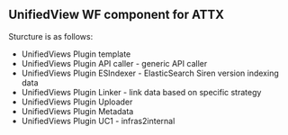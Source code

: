 ## UnifiedView WF component for ATTX

Sturcture is as follows:
* UnifiedViews Plugin template
* UnifiedViews Plugin API caller - generic API caller
* UnifiedViews Plugin ESIndexer - ElasticSearch Siren version indexing data
* UnifiedViews Plugin Linker - link data based on specific strategy
* UnifiedViews Plugin Uploader
* UnifiedViews Plugin Metadata
* UnifiedViews Plugin UC1 - infras2internal
